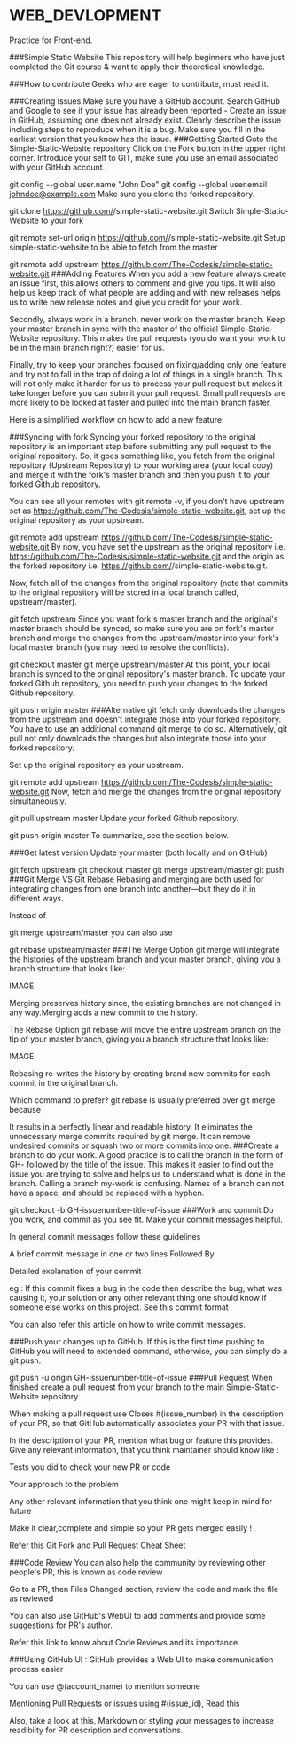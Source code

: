 # WEB_DEVLOPMENT
Practice for Front-end.

###Simple Static Website
This repository will help beginners who have just completed the Git course & want to apply their theoretical knowledge.

###How to contribute
Geeks who are eager to contribute, must read it. 

###Creating Issues
Make sure you have a GitHub account.
Search GitHub and Google to see if your issue has already been reported - Create an issue in GitHub, assuming one does not already exist.
Clearly describe the issue including steps to reproduce when it is a bug.
Make sure you fill in the earliest version that you know has the issue.
###Getting Started
Goto the Simple-Static-Website repository
Click on the Fork button in the upper right corner.
Introduce your self to GIT, make sure you use an email associated with your GitHub account.

git config --global user.name "John Doe"
git config --global user.email johndoe@example.com
Make sure you clone the forked repository.

git clone https://github.com/<your username>/simple-static-website.git
Switch Simple-Static-Website to your fork

git remote set-url origin https://github.com/<your username>/simple-static-website.git
Setup simple-static-website to be able to fetch from the master

git remote add upstream https://github.com/The-Codesis/simple-static-website.git
###Adding Features
When you add a new feature always create an issue first, this allows others to comment and give you tips. It will also help us keep track of what people are adding and with new releases helps us to write new release notes and give you credit for your work.

Secondly, always work in a branch, never work on the master branch. Keep your master branch in sync with the master of the official Simple-Static-Website repository. This makes the pull requests (you do want your work to be in the main branch right?) easier for us.

Finally, try to keep your branches focused on fixing/adding only one feature and try not to fall in the trap of doing a lot of things in a single branch. This will not only make it harder for us to process your pull request but makes it take longer before you can submit your pull request. Small pull requests are more likely to be looked at faster and pulled into the main branch faster.

Here is a simplified workflow on how to add a new feature:

###Syncing with fork
Syncing your forked repository to the original repository is an important step before submitting any pull request to the original repository. So, it goes something like, you fetch from the original repository (Upstream Repository) to your working area (your local copy) and merge it with the fork's master branch and then you push it to your forked Github repository.

You can see all your remotes with git remote -v, if you don't have upstream set as https://github.com/The-Codesis/simple-static-website.git, set up the original repository as your upstream.

git remote add upstream https://github.com/The-Codesis/simple-static-website.git
By now, you have set the upstream as the original repository i.e. https://github.com/The-Codesis/simple-static-website.git and the origin as the forked repository i.e. https://github.com/<your username>/simple-static-website.git.

Now, fetch all of the changes from the original repository (note that commits to the original repository will be stored in a local branch called, upstream/master).

git fetch upstream
Since you want fork's master branch and the original's master branch should be synced, so make sure you are on fork's master branch and merge the changes from the upstream/master into your fork's local master branch (you may need to resolve the conflicts).

git checkout master
git merge upstream/master
At this point, your local branch is synced to the original repository's master branch. To update your forked Github repository, you need to push your changes to the forked Github repository.

git push origin master
###Alternative
git fetch only downloads the changes from the upstream and doesn't integrate those into your forked repository. You have to use an additional command git merge to do so. Alternatively, git pull not only downloads the changes but also integrate those into your forked repository.

Set up the original repository as your upstream.

git remote add upstream https://github.com/The-Codesis/simple-static-website.git
Now, fetch and merge the changes from the original repository simultaneously.

git pull upstream master
Update your forked Github repository.

git push origin master
To summarize, see the section below.

###Get latest version
Update your master (both locally and on GitHub)

git fetch upstream
git checkout master
git merge upstream/master
git push
###Git Merge VS Git Rebase
Rebasing and merging are both used for integrating changes from one branch into another—but they do it in different ways.

Instead of

git merge upstream/master
you can also use

git rebase upstream/master
###The Merge Option
git merge will integrate the histories of the upstream branch and your master branch, giving you a branch structure that looks like:

IMAGE

Merging preserves history since, the existing branches are not changed in any way.Merging adds a new commit to the history.

The Rebase Option
git rebase will move the entire upstream branch on the tip of your master branch, giving you a branch structure that looks like:

IMAGE

Rebasing re-writes the history by creating brand new commits for each commit in the original branch.

Which command to prefer?
git rebase is usually preferred over git merge because

It results in a perfectly linear and readable history.
It eliminates the unnecessary merge commits required by git merge.
It can remove undesired commits or squash two or more commits into one.
###Create a branch to do your work.
A good practice is to call the branch in the form of GH- followed by the title of the issue. This makes it easier to find out the issue you are trying to solve and helps us to understand what is done in the branch. Calling a branch my-work is confusing. Names of a branch can not have a space, and should be replaced with a hyphen.

git checkout -b GH-issuenumber-title-of-issue
###Work and commit
Do you work, and commit as you see fit. Make your commit messages helpful.

In general commit messages follow these guidelines

A brief commit message in one or two lines
Followed By

Detailed explanation of your commit 

eg : If this commit fixes a bug in the code then describe the bug, what was causing it, your solution or 
any other relevant thing one should know if someone else works on this project.
See this commit format

You can also refer this article on how to write commit messages.

###Push your changes up to GitHub.
If this is the first time pushing to GitHub you will need to extended command, otherwise, you can simply do a git push.

git push -u origin GH-issuenumber-title-of-issue
###Pull Request
When finished create a pull request from your branch to the main Simple-Static-Website repository.

When making a pull request use Closes #(issue_number) in the description of your PR, so that GitHub automatically associates your PR with that issue.

In the description of your PR, mention what bug or feature this provides. Give any relevant information, that you think maintainer should know like :

Tests you did to check your new PR or code

Your approach to the problem

Any other relevant information that you think one might keep in mind for future

Make it clear,complete and simple so your PR gets merged easily !

Refer this Git Fork and Pull Request Cheat Sheet

###Code Review
You can also help the community by reviewing other people's PR, this is known as code review

Go to a PR, then Files Changed section, review the code and mark the file as reviewed

You can also use GitHub's WebUI to add comments and provide some suggestions for PR's author.

Refer this link to know about Code Reviews and its importance.

###Using GitHub UI :
GitHub provides a Web UI to make communication process easier

You can use @(account_name) to mention someone

Mentioning Pull Requests or issues using #(issue_id), Read this

Also, take a look at this, Markdown or styling your messages to increase readibilty for PR description and conversations.